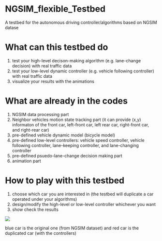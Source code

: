 # NGSIM_flexible_Testbed
A testbed for the autonomous driving controller/algorithms based on NGSIM datase

# What can this testbed do
1. test your high-level decison-making algorithm (e.g. lane-change decision) with real traffic data
2. test your low-level dynamic controller (e.g. vehicle following controller) with real traffic data
3. visualize your results with the animations

# What are already in the codes
1. NGSIM data processing part
3. Neighbor vehicles motion state tracking part (it can provide (x,y) informaton of the front car, left-front car, left rear car, right-front car, and right-rear car)
4. pre-defined vehicle dynamic model (bicycle model)
5. pre-defined low-level controllers: vehicle speed controller, vehicle following controller, lane-keeping controller, and lane-changing controller 
6. pre-defined psuedo-lane-change decision making part
7. animation part

# How to play with this testbed
1. choose which car you are interested in (the testbed will duplicate a car operated under your algorithms)
2. design/modify the high-level or low-level controller whichever you want
3. show check the results

![](experiment.gif)

blue car is the original one (from NGSIM dataset) and red car is the duplicated car (with the controllers)
